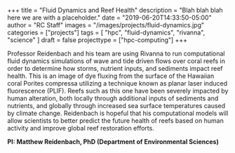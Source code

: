 +++
title = "Fluid Dynamics and Reef Health"
description = "Blah blah blah here we are with a placeholder."
date = "2019-06-20T14:33:50-05:00"
author = "RC Staff"
images = "/images/projects/fluid-dynamics.jpg"
categories = ["projects"]
tags = [
  "hpc",
  "fluid-dynamics",
  "rivanna",
  "science"
]
draft = false
projecttype = ["hpc-computing"]
+++

Professor Reidenbach and his team are using Rivanna to run computational fluid dynamics simulations of wave and tide driven flows over coral reefs in order to determine how storms, nutrient inputs, and sediments impact reef health. This is an image of dye fluxing from the surface of the Hawaiian coral Porites compressa utilizing a technique known as planar laser induced fluorescence (PLIF). Reefs such as this one have been severely impacted by human alteration, both locally through additional inputs of sediments and nutrients, and globally through increased sea surface temperatures caused by climate change. Reidenbach is hopeful that his computational models will allow scientists to better predict the future health of reefs based on human activity and improve global reef restoration efforts.

**PI: Matthew Reidenbach, PhD (Department of Environmental Sciences)**
